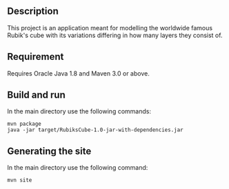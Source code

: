 ## Description

This project is an application meant for modelling the worldwide famous Rubik's cube with its variations differing in how many layers they consist of.

## Requirement

Requires Oracle Java 1.8 and Maven 3.0 or above.

## Build and run

In the main directory use the following commands:

```
mvn package
java -jar target/RubiksCube-1.0-jar-with-dependencies.jar
```

## Generating the site

In the main directory use the following command:

```
mvn site
```
